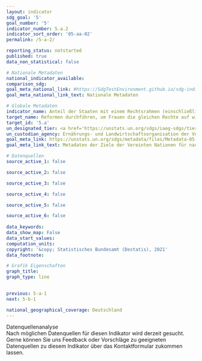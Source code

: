```yaml
---
layout: indicator    
sdg_goal: '5'    
goal_number: '5'    
indicator_number: 5.a.2    
indicator_sort_order: '05-aa-02'    
permalink: /5-a-2/    

reporting_status: notstarted    
published: true    
data_non_statistical: false    

# Nationale Metadaten    
national_indicator_available:     
comparison_sdg:     
goal_meta_national_link: #https://SdgTestEnvironment.github.io/sdg-indicators/public/MetaDe/5.a.2.pdf    
goal_meta_national_link_text: Nationale Metadaten    

# Globale Metadaten    
indicator_name: Anteil der Staaten mit einem Rechtsrahmen (einschließlich Gewohnheitsrecht), der Frauen die gleichen Rechte auf Eigentum an und/oder Verfügungsgewalt über Grund und Boden garantiert    
target_name: Reformen durchführen, um Frauen die gleichen Rechte auf wirtschaftliche Ressourcen sowie Zugang zu Grundeigentum und zur Verfügungsgewalt über Grund und Boden und sonstige Vermögensformen, zu Finanzdienstleistungen, Erbschaften und natürlichen Ressourcen zu verschaffen, im Einklang mit den nationalen Rechtsvorschriften    
target_id: '5.a'    
un_designated_tier: <a href='https://unstats.un.org/sdgs/iaeg-sdgs/tier-classification/' title='Klicken Sie hier um weitere Informationen zur UN-Tier-Klassifikation zu erhalten.'>Tier II</a>    
un_custodian_agency: Ernährungs- und Landwirtschaftsorganisation der Vereinten Nationen (FAO)    
goal_meta_link: https://unstats.un.org/sdgs/metadata/files/Metadata-05-0A-02.pdf    
goal_meta_link_text: Metadaten der Ziele der Vereinten Nationen für nachhaltige Entwicklung    

# Datenquellen
source_active_1: false

source_active_2: false

source_active_3: false

source_active_4: false

source_active_5: false

source_active_6: false
    
data_keywords:     
data_show_map: False    
data_start_values:     
computation_units:     
copyright: '&copy; Statistisches Bundesamt (Destatis), 2021'    
data_footnote:     

# Grafik Eigenschaften    
graph_title:     
graph_type: line    
    

previous: 5-a-1    
next: 5-b-1    

national_geographical_coverage: Deutschland    
---
```


<span class="status notstarted"> Datenquellenanalyse </span><br>
Nach möglichen Datenquellen für diesen Indikator wird derzeit gesucht.
Gerne können Sie uns Feedback oder Vorschläge zu geeigneten Datenquellen zu diesem Indikator über das Kontaktformular zukommen lassen.
